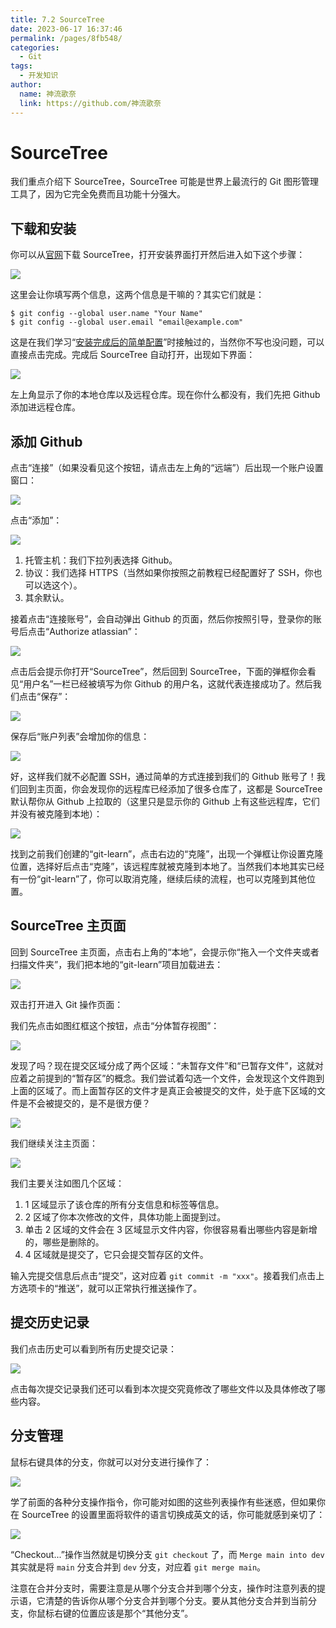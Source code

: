 ```yaml
---
title: 7.2 SourceTree
date: 2023-06-17 16:37:46
permalink: /pages/8fb548/
categories:
  - Git
tags:
  - 开发知识
author: 
  name: 神流歌奈
  link: https://github.com/神流歌奈
---
```

# SourceTree

我们重点介绍下 SourceTree，SourceTree 可能是世界上最流行的 Git 图形管理工具了，因为它完全免费而且功能十分强大。

## 下载和安装

你可以从[官网](https://www.sourcetreeapp.com/)下载 SourceTree，打开安装界面打开然后进入如下这个步骤：

![](https://ushio.oss-cn-shanghai.aliyuncs.com/kana/git-guide/72.1.png)

这里会让你填写两个信息，这两个信息是干嘛的？其实它们就是：

```shell
$ git config --global user.name "Your Name"
$ git config --global user.email "email@example.com"
```

这是在我们学习“[安装完成后的简单配置](/pages/0e31bb/#安装完成后的简单配置)”时接触过的，当然你不写也没问题，可以直接点击完成。完成后 SourceTree 自动打开，出现如下界面：

![](https://ushio.oss-cn-shanghai.aliyuncs.com/kana/git-guide/72.2.png)

左上角显示了你的本地仓库以及远程仓库。现在你什么都没有，我们先把 Github 添加进远程仓库。

## 添加 Github

点击“连接”（如果没看见这个按钮，请点击左上角的“远端”）后出现一个账户设置窗口：

![](https://ushio.oss-cn-shanghai.aliyuncs.com/kana/git-guide/72.3.png)

点击“添加”：

![](https://ushio.oss-cn-shanghai.aliyuncs.com/kana/git-guide/72.4.png)

1. 托管主机：我们下拉列表选择 Github。
2. 协议：我们选择 HTTPS（当然如果你按照之前教程已经配置好了 SSH，你也可以选这个）。
3. 其余默认。

接着点击“连接账号”，会自动弹出 Github 的页面，然后你按照引导，登录你的账号后点击“Authorize atlassian”：

![](https://ushio.oss-cn-shanghai.aliyuncs.com/kana/git-guide/72.5.png)

点击后会提示你打开“SourceTree”，然后回到 SourceTree，下面的弹框你会看见“用户名”一栏已经被填写为你 Github 的用户名，这就代表连接成功了。然后我们点击“保存”：

![](https://ushio.oss-cn-shanghai.aliyuncs.com/kana/git-guide/72.6.png)

保存后“账户列表”会增加你的信息：

![](https://ushio.oss-cn-shanghai.aliyuncs.com/kana/git-guide/72.7.png)

好，这样我们就不必配置 SSH，通过简单的方式连接到我们的 Github 账号了！我们回到主页面，你会发现你的远程库已经添加了很多仓库了，这都是 SourceTree 默认帮你从 Github 上拉取的（这里只是显示你的 Github 上有这些远程库，它们并没有被克隆到本地）：

![](https://ushio.oss-cn-shanghai.aliyuncs.com/kana/git-guide/72.8.png)

找到之前我们创建的“git-learn”，点击右边的“克隆”，出现一个弹框让你设置克隆位置，选择好后点击“克隆”，该远程库就被克隆到本地了。当然我们本地其实已经有一份“git-learn”了，你可以取消克隆，继续后续的流程，也可以克隆到其他位置。

## SourceTree 主页面

回到 SourceTree 主页面，点击右上角的“本地”，会提示你“拖入一个文件夹或者扫描文件夹”，我们把本地的“git-learn”项目加载进去：

![](https://ushio.oss-cn-shanghai.aliyuncs.com/kana/git-guide/72.9.png)

双击打开进入 Git 操作页面：

我们先点击如图红框这个按钮，点击“分体暂存视图”：

![](https://ushio.oss-cn-shanghai.aliyuncs.com/kana/git-guide/72.10.png)

发现了吗？现在提交区域分成了两个区域：“未暂存文件”和“已暂存文件”，这就对应着之前提到的“暂存区”的概念。我们尝试着勾选一个文件，会发现这个文件跑到上面的区域了。而上面暂存区的文件才是真正会被提交的文件，处于底下区域的文件是不会被提交的，是不是很方便？

![](https://ushio.oss-cn-shanghai.aliyuncs.com/kana/git-guide/72.11.png)

我们继续关注主页面：

![](https://ushio.oss-cn-shanghai.aliyuncs.com/kana/git-guide/72.12.png)

我们主要关注如图几个区域：

1. 1 区域显示了该仓库的所有分支信息和标签等信息。
2. 2 区域了你本次修改的文件，具体功能上面提到过。
3. 单击 2 区域的文件会在 3 区域显示文件内容，你很容易看出哪些内容是新增的，哪些是删除的。
4. 4 区域就是提交了，它只会提交暂存区的文件。

输入完提交信息后点击“提交”，这对应着 `git commit -m "xxx"`。接着我们点击上方选项卡的“推送”，就可以正常执行推送操作了。

## 提交历史记录

我们点击历史可以看到所有历史提交记录：

![](https://ushio.oss-cn-shanghai.aliyuncs.com/kana/git-guide/72.13.png)

点击每次提交记录我们还可以看到本次提交究竟修改了哪些文件以及具体修改了哪些内容。

## 分支管理

鼠标右键具体的分支，你就可以对分支进行操作了：

![](https://ushio.oss-cn-shanghai.aliyuncs.com/kana/git-guide/72.14.png)

学了前面的各种分支操作指令，你可能对如图的这些列表操作有些迷惑，但如果你在 SourceTree 的设置里面将软件的语言切换成英文的话，你可能就感到亲切了：

![](https://ushio.oss-cn-shanghai.aliyuncs.com/kana/git-guide/72.15.png)

“Checkout...”操作当然就是切换分支 `git checkout` 了，而 `Merge main into dev` 其实就是将 `main` 分支合并到 `dev` 分支，对应着 `git merge main`。

注意在合并分支时，需要注意是从哪个分支合并到哪个分支，操作时注意列表的提示语，它清楚的告诉你从哪个分支合并到哪个分支。要从其他分支合并到当前分支，你鼠标右键的位置应该是那个“其他分支”。
